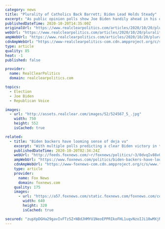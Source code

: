 ```yaml
---
category: news
title: "Plurality of Catholics Back Barrett; Biden Lead Holds Steady"
excerpt: "As public opinion polls show Joe Biden handily ahead in his quest to become the second Roman Catholic candidate elected president of the United States, Catholic voters have emerged as perhaps the"
publishedDateTime: 2020-10-20T14:35:00Z
originalUrl: "https://www.realclearpolitics.com/articles/2020/10/20/plurality_of_catholics_back_barrett_biden_lead_holds_steady.html"
webUrl: "https://www.realclearpolitics.com/articles/2020/10/20/plurality_of_catholics_back_barrett_biden_lead_holds_steady.html"
ampWebUrl: "https://www.realclearpolitics.com/articles/2020/10/20/plurality_of_catholics_back_barrett_biden_lead_holds_steady.amp.html"
cdnAmpWebUrl: "https://www-realclearpolitics-com.cdn.ampproject.org/c/s/www.realclearpolitics.com/articles/2020/10/20/plurality_of_catholics_back_barrett_biden_lead_holds_steady.amp.html"
type: article
quality: 85
heat: -1
published: false

provider:
  name: RealClearPolitics
  domain: realclearpolitics.com

topics:
  - Election
  - Joe Biden
  - Republican Voice

images:
  - url: "http://assets.realclear.com/images/52/524567_5_.jpg"
    width: 750
    height: 552
    isCached: true

related:
  - title: "Biden backers have looming sense of deja vu"
    excerpt: "With multiple polls predicting a clear Biden victory in the November Election, Democrats are getting an uncomfortable sense of déjà vu given that polls in the final weeks of the 2016 election overwhelmingly predicted a victory for Hillary Clinton."
    publishedDateTime: 2020-10-20T02:34:24Z
    webUrl: "http://feeds.foxnews.com/~r/foxnews/politics/~3/0dvqIv88vUQ/biden-backers-have-looming-sense-of-deja-vu"
    ampWebUrl: "https://www.foxnews.com/politics/biden-backers-have-looming-sense-of-deja-vu.amp"
    cdnAmpWebUrl: "https://www-foxnews-com.cdn.ampproject.org/c/s/www.foxnews.com/politics/biden-backers-have-looming-sense-of-deja-vu.amp"
    type: article
    provider:
      name: Fox News
      domain: foxnews.com
    quality: 175
    images:
      - url: "https://a57.foxnews.com/static.foxnews.com/foxnews.com/content/uploads/2020/10/640/320/AP20291811263827.jpg?ve=1&tl=1"
        width: 640
        height: 320
        isCached: true

secured: "zupXpDGHa29gavIvFTz5Z+NBdJHMYU1NeoEPPRIkoFHL1uqvNzoIJi10wMXjNS+g3pnqupmJ3NQr3VIarhyt09n44/YF8xT4IGX6eaBy7zNnM9vTuz1hYEI+dJktzp2ezTrsHubtUwgCq1/pch81kfowiVK05uQWiwCkRhvgD+GCYti6S4gTFSoML/i7E8vLeUyscYtQqbkd4zPayIbX+1MiaCUbjtN4OYefltN+nwTUrycXvHQZjpfLVG+92rqBEZkfFAI0rbG6s8AYximLaasPTpOH5ZAXlDk/Q731NAthEdgc2ML06fhuC7cApjTwdKAW19hRNNPRFY1f/AciLV1hNB6RFvAZLDk1H22NdA8=;Es5HH4y9nW/OxvnuPoI3Bg=="
---
```


